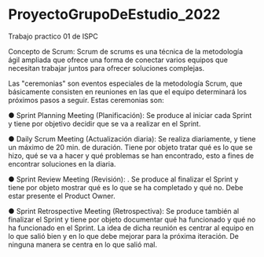 # ProyectoGrupoDeEstudio_2022
Trabajo practico 01 de ISPC

Concepto de Scrum:
  Scrum de scrums es una técnica de la metodología ágil ampliada que ofrece una forma de conectar varios equipos que necesitan trabajar juntos para ofrecer soluciones complejas.










Las "ceremonias" son eventos especiales de la metodología Scrum, que básicamente consisten en reuniones en las que el equipo determinará los próximos pasos a seguir. Estas ceremonias son:

● Sprint Planning Meeting (Planificación): Se produce al iniciar cada
Sprint y tiene por objetivo decidir que se va a realizar en el Sprint.

● Daily Scrum Meeting (Actualización diaria): Se realiza diariamente, y tiene un máximo de
20 min. de duración. Tiene por objeto tratar qué es lo que se hizo, qué se va a hacer y
qué problemas se han encontrado, esto a fines de encontrar soluciones en la diaria.

● Sprint Review Meeting (Revisión): . Se produce al finalizar el Sprint y
tiene por objeto mostrar qué es lo que se ha completado y qué no. Debe estar presente el
Product Owner.

● Sprint Retrospective Meeting (Retrospectiva): Se produce también al
finalizar el Sprint y tiene por objeto documentar qué ha funcionado y qué no ha funcionado
en el Sprint. La idea de dicha reunión es centrar al equipo en lo que salió bien y en lo que
debe mejorar para la próxima iteración. De ninguna manera se centra en lo que salió mal.
